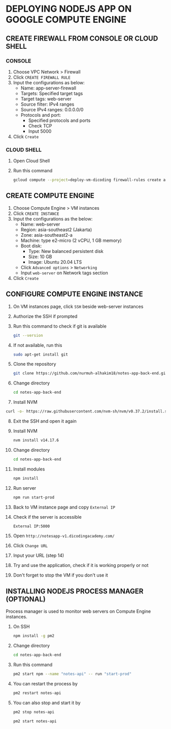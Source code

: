# DEPLOYING NODEJS APP ON GOOGLE COMPUTE ENGINE

## CREATE FIREWALL FROM CONSOLE OR CLOUD SHELL

### CONSOLE
1. Choose VPC Network > Firewall
2. Click `CREATE FIREWALL RULE`
3. Input the configurations as below:
    - Name: app-server-firewall
    - Targets: Specified target tags
    - Target tags: web-server
    - Source filter: IPv4 ranges
    - Source IPv4 ranges: 0.0.0.0/0
    - Protocols and port: 
        - Specified protocols and ports
        - Check TCP
        - Input 5000
4. Click `Create`

### CLOUD SHELL
1. Open Cloud Shell
2. Run this command

   ```bash
   gcloud compute --project=deploy-vm-dicoding firewall-rules create app-server-firewall --direction=INGRESS --priority=1000 --network=default --action=ALLOW --rules=tcp:5000 --source-ranges=0.0.0.0/0 --target-tags=web-server
   ```

## CREATE COMPUTE ENGINE
1. Choose Compute Engine > VM instances
2. Click `CREATE INSTANCE`
3. Input the configurations as the below:
    - Name: web-server
    - Region:	asia-southeast2 (Jakarta)
    - Zone:	asia-southeast2-a
    - Machine: type	e2-micro (2 vCPU, 1 GB memory)
    - Boot disk: 
        - Type: New balanced persistent disk
        - Size: 10 GB
        - Image: Ubuntu 20.04 LTS
    - Click `Advanced options` > `Networking`
    - Input `web-server` on Network tags section
4. Click `Create`

## CONFIGURE COMPUTE ENGINE INSTANCE
1. On VM instances page, click `SSH` beside web-server instances
2. Authorize the SSH if prompted
3. Run this command to check if git is available

   ```bash
   git --version
   ```

4. If not available, run this

   ```bash
   sudo apt-get install git
   ```

5. Clone the repository

   ```bash
   git clone https://github.com/nurmuh-alhakim18/notes-app-back-end.git
   ```

6. Change directory
   
   ```bash
   cd notes-app-back-end 
   ```

7. Install NVM

  ```bash
  curl -o- https://raw.githubusercontent.com/nvm-sh/nvm/v0.37.2/install.sh | bash
  ```

8. Exit the SSH and open it again
9. Install NVM

   ```bash
   nvm install v14.17.6
   ```
10. Change directory
   
    ```bash
    cd notes-app-back-end 
    ```

11. Install modules

    ```bash
    npm install
    ```

12. Run server

    ```bash
    npm run start-prod
    ```

13. Back to VM instance page and copy `External IP`

14. Check if the server is accessible

    ```bash
    External IP:5000
    ```

15. Open `http://notesapp-v1.dicodingacademy.com/`
16. Click `Change URL`
17. Input your URL (step 14)
18. Try and use the application, check if it is working properly or not
19. Don't forget to stop the VM if you don't use it

## INSTALLING NODEJS PROCESS MANAGER (OPTIONAL)
Process manager is used to monitor web servers on Compute Engine instances.
1. On SSH
   
   ```bash
   npm install -g pm2
   ```

2. Change directory
   
   ```bash
   cd notes-app-back-end 
   ```

3. Run this command

   ```bash
   pm2 start npm --name "notes-api" -- run "start-prod"
   ```

4. You can restart the process by

   ```bash
   pm2 restart notes-api
   ```

5. You can also stop and start it by   

   ```bash
   pm2 stop notes-api
   ```

   ```bash
   pm2 start notes-api
   ```